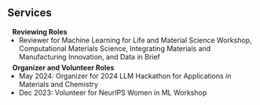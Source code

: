 ## Services

<h4 style="margin:0 10px 0;">Reviewing Roles</h4>

<ul style="margin:0 0 5px;">
  <li>Reviewer for Machine Learning for Life and Material Science Workshop, Computational Materials Science, Integrating Materials and Manufacturing Innovation, and Data in Brief</li>
</ul>

<h4 style="margin:0 10px 0;">Organizer and Volunteer Roles</h4>

<ul style="margin:0 0 5px;">
  <li>May 2024: Organizer for 2024 LLM Hackathon for Applications in Materials and Chemistry</li>
  <li>Dec 2023: Volunteer for NeurIPS Women in ML Workshop</li>

  </ul>